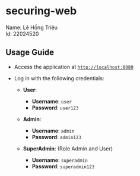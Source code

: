 # securing-web
Name: Lê Hồng Triệu  
Id: 22024520
## Usage Guide

- Access the application at [`http://localhost:8080`](http://localhost:8080)
- Log in with the following credentials:

  - **User**:
    - **Username**: `user`
    - **Password**: `user123`

  - **Admin**:
    - **Username**: `admin`
    - **Password**: `admin123`

  - **SuperAdmin**: (Role Admin and User)
    - **Username**: `superadmin`
    - **Password**: `superadmin123`

